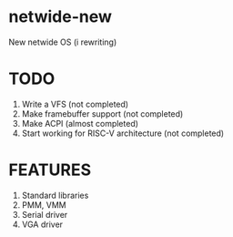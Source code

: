 # netwide-new
New netwide OS (i rewriting)

# TODO
1. Write a VFS (not completed)
2. Make framebuffer support (not completed)
3. Make ACPI (almost completed)
4. Start working for RISC-V architecture (not completed)

# FEATURES
1. Standard libraries
2. PMM, VMM
3. Serial driver
4. VGA driver
